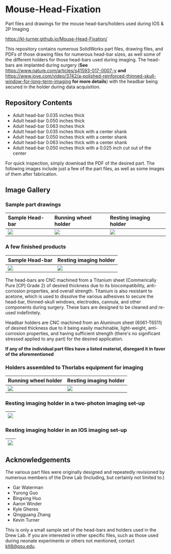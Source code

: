 # Mouse-Head-Fixation
Part files and drawings for the mouse head-bars/holders used during IOS &amp; 2P Imaging

https://kl-turner.github.io/Mouse-Head-Fixation/

This repository contains numerous SolidWorks part files, drawing files, and PDFs of those drawing files for numerous head-bar sizes, as well some of the different holders for those head-bars used during imaging. The head-bars are implanted during surgery (**See** https://www.nature.com/articles/s41593-017-0007-y **and** https://www.jove.com/video/3742/a-polished-reinforced-thinned-skull-window-for-long-term-imaging **for more details**) with the headbar being secured in the holder during data acquisition.

## Repository Contents
- Adult head-bar 0.035 inches thick
- Adult head-bar 0.050 inches thick
- Adult head-bar 0.063 inches thick
- Adult head-bar 0.035 inches thick with a center shank
- Adult head-bar 0.050 inches thick with a center shank
- Adult head-bar 0.063 inches thick with a center shank
- Adult head-bar 0.050 inches thick with a 0.025 inch cut out of the center

For quick inspection, simply download the PDF of the desired part. The following images include just a few of the part files, as well as some images of them after fabrication.

## Image Gallery

### Sample part drawings
| Sample Head-bar           | Running wheel holder      | Resting imaging holder    |
|:------------------------- |:------------------------- |:------------------------- |
| ![](https://user-images.githubusercontent.com/30758521/56934971-5ab94d00-6abc-11e9-9b6c-a830439a882e.PNG) | ![](https://user-images.githubusercontent.com/30758521/56934978-67d63c00-6abc-11e9-99d7-9a15f7368207.PNG) | ![](https://user-images.githubusercontent.com/30758521/56934986-73296780-6abc-11e9-9898-688b6512fee1.PNG) |

### A few finished products
| Sample Head-bar           | Resting imaging holder    |
|:------------------------- |:------------------------- |
| ![](https://user-images.githubusercontent.com/30758521/56933686-ecbe5700-6ab6-11e9-952e-4e84a8989036.jpg) | ![](https://user-images.githubusercontent.com/30758521/56933617-a963e880-6ab6-11e9-89e1-332d7da35dc1.jpg) |

The head-bars are CNC machined from a Titanium sheet (Commerically Pure [CP] Grade 2) of desired thickness due to its biocompatibility, anti-corrosion properties, and overall strength. Titanium is also resistant to acetone, which is used to dissolve the various adhesives to secure the head-bar, thinned-skull windows, electrodes, cannula, and other components during surgery. These bars are designed to be cleaned and re-used indefinitely. 

Headbar holders are CNC machined from an Aluminum sheet (6061-T6511) of desired thickness due to it being easily machinable, light-weight, anti-corrosion properties, and having sufficient strength (there's no significant stressed applied to any part) for the desired application.

**If any of the individual part files have a listed material, disregard it in favor of the aforementioned**

### Holders assembled to Thorlabs equipment for imaging
| Running wheel holder      | Resting imaging holder    |
|:------------------------- |:------------------------- |
| ![](https://user-images.githubusercontent.com/30758521/56933699-f3e56500-6ab6-11e9-8ede-58a7ed66673e.jpg) | ![](https://user-images.githubusercontent.com/30758521/56933759-22fbd680-6ab7-11e9-8994-17ec337671cc.jpg) |

### Resting imaging holder in a two-photon imaging set-up  
| ![](https://user-images.githubusercontent.com/30758521/56933764-28f1b780-6ab7-11e9-8b98-4a3c7f98c180.jpg) |
|:----:|

### Resting imaging holder in an IOS imaging set-up
| ![](https://user-images.githubusercontent.com/30758521/56933748-19726e80-6ab7-11e9-8294-1079c5b4905c.jpg) |
|:----:|

## Acknowledgements
The various part files were originally designed and repeatedly revisioned by numerous members of the Drew Lab (Including, but certainly not limited to:)
- Gar Waterman
- Yurong Guo
- Bingxing Huo
- Aaron Winder
- Kyle Gheres
- Qingguang Zhang
- Kevin Turner

This is only a small sample set of the head-bars and holders used in the Drew Lab. If you are interested in other specific files, such as those used during neonate experiments or others not mentioned, contact klt8@psu.edu.
